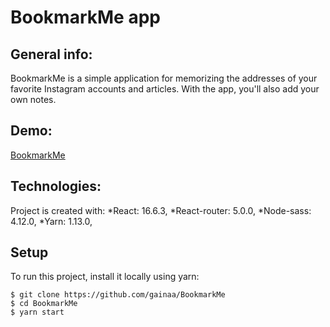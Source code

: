 # BookmarkMe app
## General info:
BookmarkMe is a simple application for memorizing the addresses of your favorite Instagram accounts and articles. With the app, you'll also add your own notes.
## Demo:
[BookmarkMe](https://fervent-bose-cc0812.netlify.com/)
## Technologies:
Project is created with:
 *React: 16.6.3,
 *React-router: 5.0.0,
 *Node-sass: 4.12.0,
 *Yarn: 1.13.0,
## Setup
To run this project, install it locally using yarn:

```
$ git clone https://github.com/gainaa/BookmarkMe
$ cd BookmarkMe
$ yarn start
```
